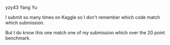 yzy43
Yang Yu

I submit so many times on Kaggle so I don't remember which code match which submission.

But I do know this one match one of my submission which over the 20 point benchmark.